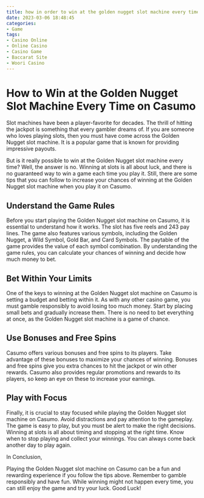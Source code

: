 ```yaml
---
title: how in order to win at the golden nugget slot machine every time Casumo
date: 2023-03-06 18:48:45
categories:
- Game
tags:
- Casino Online
- Online Casino
- Casino Game
- Baccarat Site
- Woori Casino
---
```



# How to Win at the Golden Nugget Slot Machine Every Time on Casumo

Slot machines have been a player-favorite for decades. The thrill of hitting the jackpot is something that every gambler dreams of. If you are someone who loves playing slots, then you must have come across the Golden Nugget slot machine. It is a popular game that is known for providing impressive payouts.

But is it really possible to win at the Golden Nugget slot machine every time? Well, the answer is no. Winning at slots is all about luck, and there is no guaranteed way to win a game each time you play it. Still, there are some tips that you can follow to increase your chances of winning at the Golden Nugget slot machine when you play it on Casumo.

## Understand the Game Rules

Before you start playing the Golden Nugget slot machine on Casumo, it is essential to understand how it works. The slot has five reels and 243 pay lines. The game also features various symbols, including the Golden Nugget, a Wild Symbol, Gold Bar, and Card Symbols. The paytable of the game provides the value of each symbol combination. By understanding the game rules, you can calculate your chances of winning and decide how much money to bet.

## Bet Within Your Limits

One of the keys to winning at the Golden Nugget slot machine on Casumo is setting a budget and betting within it. As with any other casino game, you must gamble responsibly to avoid losing too much money. Start by placing small bets and gradually increase them. There is no need to bet everything at once, as the Golden Nugget slot machine is a game of chance.

## Use Bonuses and Free Spins

Casumo offers various bonuses and free spins to its players. Take advantage of these bonuses to maximize your chances of winning. Bonuses and free spins give you extra chances to hit the jackpot or win other rewards. Casumo also provides regular promotions and rewards to its players, so keep an eye on these to increase your earnings.

## Play with Focus

Finally, it is crucial to stay focused while playing the Golden Nugget slot machine on Casumo. Avoid distractions and pay attention to the gameplay. The game is easy to play, but you must be alert to make the right decisions. Winning at slots is all about timing and stopping at the right time. Know when to stop playing and collect your winnings. You can always come back another day to play again.

In Conclusion,

Playing the Golden Nugget slot machine on Casumo can be a fun and rewarding experience if you follow the tips above. Remember to gamble responsibly and have fun. While winning might not happen every time, you can still enjoy the game and try your luck. Good Luck!